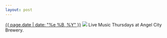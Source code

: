 ```yaml
---
layout: post
---
```


<p>
  <time><a href="/272">{{ page.date | date: "%e %B, %Y" }}</a></time>
  <a href="/272"><img src="{{ site.assets_url }}/272.jpg"/></a>
  <span>Live Music Thursdays at Angel City Brewery.</span>
</p>
